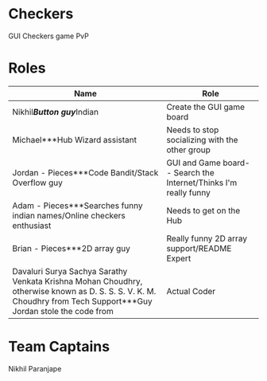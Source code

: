 Checkers
========

GUI Checkers game PvP

Roles
=====

| Name | Role  |
| ------------- | ----------- |
| Nikhil***Button guy***Indian | Create the GUI game board|
| Michael***Hub Wizard assistant| Needs to stop socializing with the other group   |
| Jordan - Pieces***Code Bandit/Stack Overflow guy| GUI and Game board-- Search the Internet/Thinks I'm really funny       |
| Adam - Pieces***Searches funny indian names/Online checkers enthusiast| Needs to get on the Hub     |
| Brian - Pieces***2D array guy | Really funny 2D array support/README Expert        |
| Davaluri Surya Sachya Sarathy Venkata Krishna Mohan Choudhry, otherwise known as D. S. S. S. V. K. M. Choudhry from Tech Support***Guy Jordan stole the code from|Actual Coder   |



Team Captains 
===============
Nikhil Paranjape



